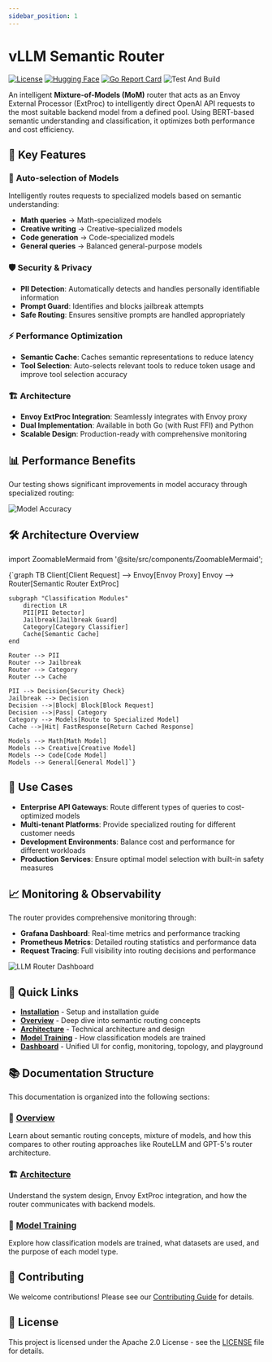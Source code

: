 ```yaml
---
sidebar_position: 1
---
```


# vLLM Semantic Router

[![License](https://img.shields.io/badge/license-Apache%202.0-blue.svg)](https://github.com/vllm-project/semantic-router/blob/main/LICENSE)
[![Hugging Face](https://img.shields.io/badge/🤗%20Hugging%20Face-Community-yellow)](https://huggingface.co/LLM-Semantic-Router)
[![Go Report Card](https://goreportcard.com/badge/github.com/vllm-project/semantic-router/src/semantic-router)](https://goreportcard.com/report/github.com/vllm-project/semantic-router/src/semantic-router)
![Test And Build](https://github.com/vllm-project/semantic-router/workflows/Test%20And%20Build/badge.svg)

An intelligent **Mixture-of-Models (MoM)** router that acts as an Envoy External Processor (ExtProc) to intelligently direct OpenAI API requests to the most suitable backend model from a defined pool. Using BERT-based semantic understanding and classification, it optimizes both performance and cost efficiency.

## 🚀 Key Features

### 🎯 **Auto-selection of Models**

Intelligently routes requests to specialized models based on semantic understanding:

- **Math queries** → Math-specialized models
- **Creative writing** → Creative-specialized models
- **Code generation** → Code-specialized models
- **General queries** → Balanced general-purpose models

### 🛡️ **Security & Privacy**

- **PII Detection**: Automatically detects and handles personally identifiable information
- **Prompt Guard**: Identifies and blocks jailbreak attempts
- **Safe Routing**: Ensures sensitive prompts are handled appropriately

### ⚡ **Performance Optimization**

- **Semantic Cache**: Caches semantic representations to reduce latency
- **Tool Selection**: Auto-selects relevant tools to reduce token usage and improve tool selection accuracy

### 🏗️ **Architecture**

- **Envoy ExtProc Integration**: Seamlessly integrates with Envoy proxy
- **Dual Implementation**: Available in both Go (with Rust FFI) and Python
- **Scalable Design**: Production-ready with comprehensive monitoring

## 📊 Performance Benefits

Our testing shows significant improvements in model accuracy through specialized routing:

![Model Accuracy](/img/category_accuracies.png)

## 🛠️ Architecture Overview

import ZoomableMermaid from '@site/src/components/ZoomableMermaid';

<ZoomableMermaid title="Architecture Overview" defaultZoom={3.1}>
{`graph TB
    Client[Client Request] --> Envoy[Envoy Proxy]
    Envoy --> Router[Semantic Router ExtProc]
    
    subgraph "Classification Modules"
        direction LR
        PII[PII Detector] 
        Jailbreak[Jailbreak Guard]
        Category[Category Classifier]
        Cache[Semantic Cache]
    end
    
    Router --> PII
    Router --> Jailbreak  
    Router --> Category
    Router --> Cache
    
    PII --> Decision{Security Check}
    Jailbreak --> Decision
    Decision -->|Block| Block[Block Request]
    Decision -->|Pass| Category
    Category --> Models[Route to Specialized Model]
    Cache -->|Hit| FastResponse[Return Cached Response]
    
    Models --> Math[Math Model]
    Models --> Creative[Creative Model] 
    Models --> Code[Code Model]
    Models --> General[General Model]`}
</ZoomableMermaid>

## 🎯 Use Cases

- **Enterprise API Gateways**: Route different types of queries to cost-optimized models
- **Multi-tenant Platforms**: Provide specialized routing for different customer needs
- **Development Environments**: Balance cost and performance for different workloads
- **Production Services**: Ensure optimal model selection with built-in safety measures

## 📈 Monitoring & Observability

The router provides comprehensive monitoring through:

- **Grafana Dashboard**: Real-time metrics and performance tracking
- **Prometheus Metrics**: Detailed routing statistics and performance data
- **Request Tracing**: Full visibility into routing decisions and performance

![LLM Router Dashboard](/img/grafana_screenshot.png)

## 🔗 Quick Links

- [**Installation**](installation/installation.md) - Setup and installation guide
- [**Overview**](overview/semantic-router-overview.md) - Deep dive into semantic routing concepts
- [**Architecture**](overview/architecture/system-architecture.md) - Technical architecture and design
- [**Model Training**](training/training-overview.md) - How classification models are trained
- [**Dashboard**](overview/dashboard.md) - Unified UI for config, monitoring, topology, and playground

## 📚 Documentation Structure

This documentation is organized into the following sections:

### 🎯 [Overview](overview/semantic-router-overview.md)

Learn about semantic routing concepts, mixture of models, and how this compares to other routing approaches like RouteLLM and GPT-5's router architecture.

### 🏗️ [Architecture](overview/architecture/system-architecture.md)

Understand the system design, Envoy ExtProc integration, and how the router communicates with backend models.

### 🤖 [Model Training](training/training-overview.md)

Explore how classification models are trained, what datasets are used, and the purpose of each model type.

## 🤝 Contributing

We welcome contributions! Please see our [Contributing Guide](https://github.com/vllm-project/semantic-router/blob/main/CONTRIBUTING.md) for details.

## 📄 License

This project is licensed under the Apache 2.0 License - see the [LICENSE](https://github.com/vllm-project/semantic-router/blob/main/LICENSE) file for details.
